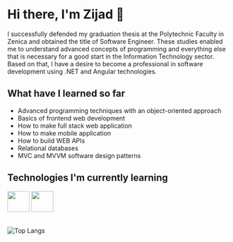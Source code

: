 # Hi there, I'm Zijad 👋

<p> I successfully defended my graduation thesis at the Polytechnic Faculty in Zenica and obtained the title of Software Engineer. These studies enabled me to understand advanced concepts of programming and everything else that is necessary for a good start in the Information Technology sector. Based on that, I have a desire to become a professional in software development using .NET and Angular technologies.</p>

## What have I learned so far

<ul>
  <li>Advanced programming techniques with an object-oriented approach</li>
  <li>Basics of frontend web development</li>
  <li>How to make full stack web application</li>
  <li>How to make mobile application</li>
  <li>How to build WEB APIs</li>
  <li>Relational databases</li>
  <li>MVC and MVVM software design patterns</li>
</ul>

## Technologies I'm currently learning

<div display="flex">
  <img src="https://skillicons.dev/icons?i=dotnet" width="50px" height="47px" />
  <img src="https://skillicons.dev/icons?i=angular" width="50px" height="47px" />
</div>

<br>

![Top Langs](https://github-readme-stats.vercel.app/api/top-langs/?username=zijadddd&layout=compact&theme=dark)
